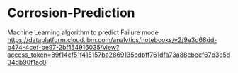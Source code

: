 # Corrosion-Prediction
Machine Learning algorithm to predict Failure mode
https://dataplatform.cloud.ibm.com/analytics/notebooks/v2/9e3d68dd-b474-4cef-be97-2bf154916035/view?access_token=89f14cf51f415157ba2869135cdbff761dfa73a88ebecf67b3e5d34db90f1ac8
